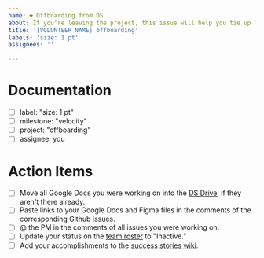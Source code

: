 ```yaml
---
name: ❤️ Offboarding from DS
about: If you're leaving the project, this issue will help you tie up loose ends.
title: '[VOLUNTEER NAME] offboarding'
labels: 'size: 1 pt'
assignees: ''

---
```

# Documentation 
- [ ] label: "size: 1 pt" 
- [ ] milestone: "velocity"
- [ ] project: "offboarding"
- [ ] assignee: you
# Action Items
- [ ] Move all Google Docs you were working on into the [DS Drive](https://drive.google.com/drive/folders/1BE2bwPuBxKWtQPGw-Mn1pEvDGivawaRp), if they aren't there already.
- [ ] Paste links to your Google Docs and Figma files in the comments of the corresponding Github issues.
- [ ] @ the PM in the comments of all issues you were working on.
- [ ] Update your status on the [team roster](https://docs.google.com/spreadsheets/d/1Y65x1bC8tys80Xf7VjC0dVK7kQshlHwbLm6JpvNcMcI) to "Inactive."
- [ ] Add your accomplishments to the [success stories wiki](https://github.com/hackforla/design-systems/wiki/Success-Stories).
